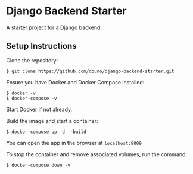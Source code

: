 # Django Backend Starter
A starter project for a Django backend.

## Setup Instructions

Clone the repository:
```
$ git clone https://github.com/douno/django-backend-starter.git
```

Ensure you have Docker and Docker Compose installed:
```
$ docker -v
$ docker-compose -v
```

Start Docker if not already.

Build the image and start a container:
```
$ docker-compose up -d --build
```

You can open the app in the browser at `localhost:8009`

To stop the container and remove associated volumes, run the command:

```
$ docker-compose down -v
```
